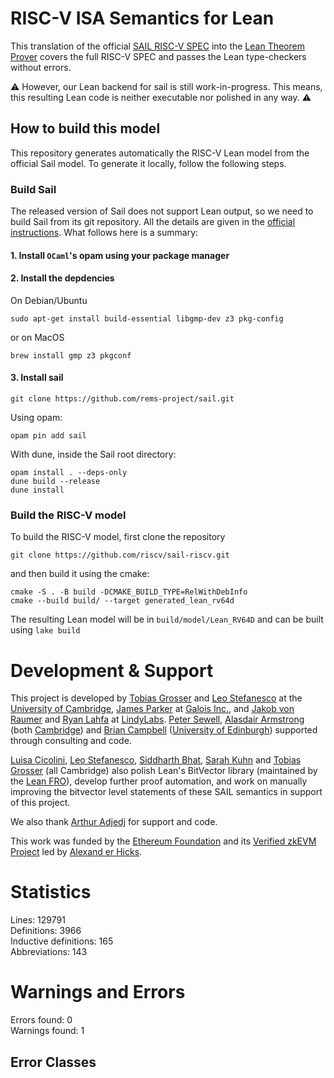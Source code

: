 # RISC-V ISA Semantics for Lean

This translation of the official [SAIL RISC-V
SPEC](https://github.com/riscv/sail-riscv/) into the [Lean Theorem
Prover](https://lean-lang.org) covers the full RISC-V SPEC and passes the Lean
type-checkers without errors.

⚠️ However, our Lean backend for sail is still work-in-progress.  This means,
this resulting Lean code is neither executable nor polished in any way. ⚠️

## How to build this model

This repository generates automatically the RISC-V Lean model from the official Sail model. To generate it locally, follow the following steps.

### Build Sail

The released version of Sail does not support Lean output, so we need to build
Sail from its git repository. All the details are given in the [official
instructions](https://github.com/rems-project/sail/blob/sail2/INSTALL.md#installing-development-versions-of-sail).
What follows here is a summary:

#### 1. Install `OCaml`'s opam using your package manager
#### 2. Install the depdencies

On Debian/Ubuntu
```
sudo apt-get install build-essential libgmp-dev z3 pkg-config
```
or on MacOS
```
brew install gmp z3 pkgconf
```

#### 3. Install sail
```
git clone https://github.com/rems-project/sail.git
```

Using opam:
```
opam pin add sail
```

With dune, inside the Sail root directory:
```
opam install . --deps-only
dune build --release
dune install
```

### Build the RISC-V model

To build the RISC-V model, first clone the repository
```
git clone https://github.com/riscv/sail-riscv.git
```

and then build it using the cmake:
```
cmake -S . -B build -DCMAKE_BUILD_TYPE=RelWithDebInfo
cmake --build build/ --target generated_lean_rv64d
```

The resulting Lean model will be in `build/model/Lean_RV64D` and can be built using `lake build`

# Development & Support

This project is developed by
[Tobias Grosser](https://grosser.science) and
[Leo Stefanesco](https://stefanesco.com/) at the
[University of Cambridge](http://cam.ac.uk/),
[James Parker](https://www.galois.com/team/james-parker) at
[Galois Inc.](https://www.galois.com/), and
[Jakob von Raumer](https://von-raumer.de/)
and [Ryan Lahfa](https://github.com/RaitoBezarius) at
[LindyLabs](https://lindylabs.net/).
[Peter Sewell](https://www.cl.cam.ac.uk/~pes20/),
[Alasdair Armstrong](https://www.cst.cam.ac.uk/people/aa2019) (both
[Cambridge](https://cam.ac.uk)) and
[Brian Campbell](https://people.inf.ed.ac.uk/Brian_Campbell.html) ([University of
Edinburgh](https://ed.ac.uk)) supported through consulting and code.

[Luisa Cicolini](https://github.com/luisacicolini),
[Leo Stefanesco](https://stefanesco.com/),
[Siddharth Bhat](https://pixel-druid.com/),
[Sarah Kuhn](https://ch.linkedin.com/in/sarah-kuhn-9b64b1226) and
[Tobias Grosser](https://grosser.science) (all Cambridge) also polish Lean's BitVector library (maintained by the [Lean FRO](https://lean-fro.org)),
develop further proof
automation, and work on manually improving the bitvector level statements of these
SAIL semantics in support of this project.

We also thank [Arthur Adjedj](https://github.com/arthur-adjedj) for support and code.

This work was funded by the [Ethereum Foundation](https://ethereum.foundation/) and its [Verified zkEVM Project](verified-zkevm.org) led by [Alexand
er Hicks](http://verified-zkevm.org/).

# Statistics

Lines: 129791  
Definitions: 3966  
Inductive definitions: 165  
Abbreviations: 143  

# Warnings and Errors

Errors found: 0  
Warnings found: 1  

## Error Classes


